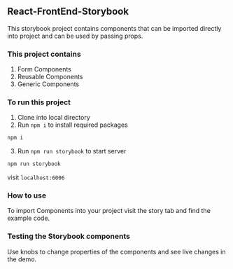 ## React-FrontEnd-Storybook

This storybook project contains components that can be imported directly into project and can be used by passing props.

### This project contains
 1. Form Components
 2. Reusable Components
 3. Generic Components

### To run this project
1. Clone into local directory
2. Run `npm i` to install required packages
```bash
npm i
```
3. Run `npm run storybook` to start server
```bash
npm run storybook
```

visit `localhost:6006`

### How to use
To import Components into your project visit the story tab and find the example code.

### Testing the Storybook components
Use knobs to change properties of the components and see live changes in the demo.
